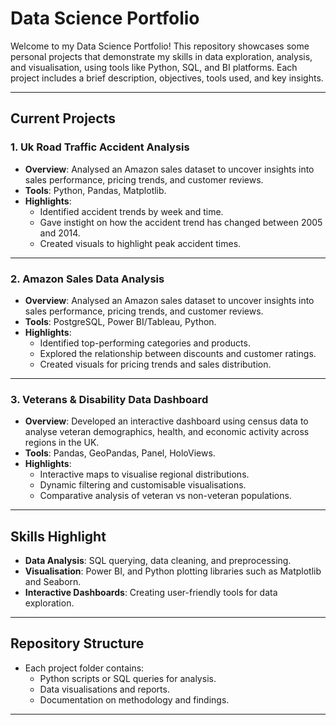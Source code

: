 # Data Science Portfolio

Welcome to my Data Science Portfolio! This repository showcases some personal projects that demonstrate my skills in data exploration, analysis, and visualisation, using tools like Python, SQL, and BI platforms. Each project includes a brief description, objectives, tools used, and key insights.  

---

## Current Projects

### **1. Uk Road Traffic Accident Analysis**  
- **Overview**: Analysed an Amazon sales dataset to uncover insights into sales performance, pricing trends, and customer reviews.  
- **Tools**: Python, Pandas, Matplotlib.  
- **Highlights**:  
  - Identified accident trends by week and time.  
  - Gave instight on how the accident trend has changed between 2005 and 2014.  
  - Created visuals to highlight peak accident times.
 
---

### **2. Amazon Sales Data Analysis**  
- **Overview**: Analysed an Amazon sales dataset to uncover insights into sales performance, pricing trends, and customer reviews.  
- **Tools**: PostgreSQL, Power BI/Tableau, Python.  
- **Highlights**:  
  - Identified top-performing categories and products.  
  - Explored the relationship between discounts and customer ratings.  
  - Created visuals for pricing trends and sales distribution.  


---

### **3. Veterans & Disability Data Dashboard**  
- **Overview**: Developed an interactive dashboard using census data to analyse veteran demographics, health, and economic activity across regions in the UK.  
- **Tools**: Pandas, GeoPandas, Panel, HoloViews.  
- **Highlights**:  
  - Interactive maps to visualise regional distributions.  
  - Dynamic filtering and customisable visualisations.  
  - Comparative analysis of veteran vs non-veteran populations.  
 

---

## Skills Highlight
- **Data Analysis**: SQL querying, data cleaning, and preprocessing.  
- **Visualisation**: Power BI, and Python plotting libraries such as Matplotlib and Seaborn.  
- **Interactive Dashboards**: Creating user-friendly tools for data exploration.  

---

## Repository Structure
- Each project folder contains:  
  - Python scripts or SQL queries for analysis.  
  - Data visualisations and reports.  
  - Documentation on methodology and findings.  

---




